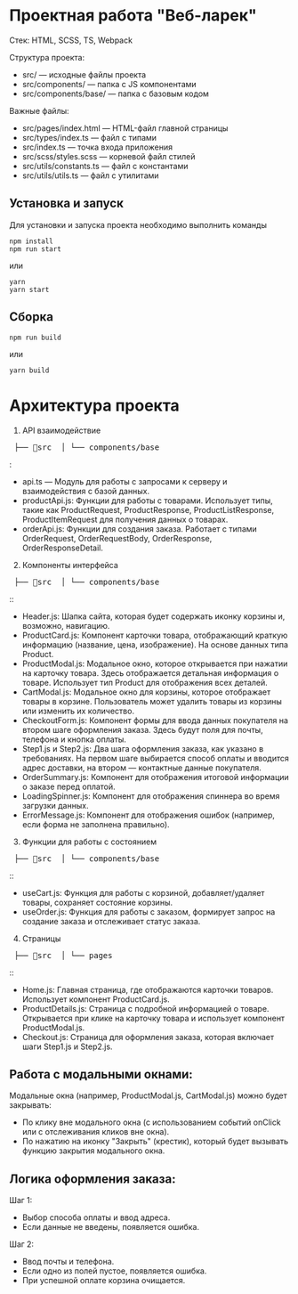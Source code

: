# Проектная работа "Веб-ларек"

Стек: HTML, SCSS, TS, Webpack

Структура проекта:
- src/ — исходные файлы проекта
- src/components/ — папка с JS компонентами
- src/components/base/ — папка с базовым кодом

Важные файлы:
- src/pages/index.html — HTML-файл главной страницы
- src/types/index.ts — файл с типами
- src/index.ts — точка входа приложения
- src/scss/styles.scss — корневой файл стилей
- src/utils/constants.ts — файл с константами
- src/utils/utils.ts — файл с утилитами

## Установка и запуск
Для установки и запуска проекта необходимо выполнить команды

```
npm install
npm run start
```

или

```
yarn
yarn start
```
## Сборка

```
npm run build
```

или

```
yarn build
```

# Архитектура проекта

1. API взаимодействие 
<pre> ├── 📁src  │ └── components/base</pre>:
- api.ts — Модуль для работы с запросами к серверу и взаимодействия с базой данных.
- productApi.js: Функции для работы с товарами. Использует типы, такие как ProductRequest, ProductResponse, ProductListResponse, ProductItemRequest для получения данных о товарах.
- orderApi.js: Функции для создания заказа. Работает с типами OrderRequest, OrderRequestBody, OrderResponse, OrderResponseDetail.

2. Компоненты интерфейса
<pre> ├── 📁src  │ └── components/base</pre>::
- Header.js: Шапка сайта, которая будет содержать иконку корзины и, возможно, навигацию.
- ProductCard.js: Компонент карточки товара, отображающий краткую информацию (название, цена, изображение). На основе данных типа Product.
- ProductModal.js: Модальное окно, которое открывается при нажатии на карточку товара. Здесь отображается детальная информация о товаре. Использует тип Product для отображения всех деталей.
- CartModal.js: Модальное окно для корзины, которое отображает товары в корзине. Пользователь может удалить товары из корзины или изменить их количество.
- CheckoutForm.js: Компонент формы для ввода данных покупателя на втором шаге оформления заказа. Здесь будут поля для почты, телефона и кнопка оплаты.
- Step1.js и Step2.js: Два шага оформления заказа, как указано в требованиях. На первом шаге выбирается способ оплаты и вводится адрес доставки, на втором — контактные данные покупателя.
- OrderSummary.js: Компонент для отображения итоговой информации о заказе перед оплатой.
- LoadingSpinner.js: Компонент для отображения спиннера во время загрузки данных.
- ErrorMessage.js: Компонент для отображения ошибок (например, если форма не заполнена правильно).

3. Функции для работы с состоянием
<pre> ├── 📁src  │ └── components/base</pre>::
- useCart.js: Функция для работы с корзиной, добавляет/удаляет товары, сохраняет состояние корзины.
- useOrder.js: Функция для работы с заказом, формирует запрос на создание заказа и отслеживает статус заказа.

4. Страницы
<pre> ├── 📁src  │ └── pages</pre>::
- Home.js: Главная страница, где отображаются карточки товаров. Использует компонент ProductCard.js.
- ProductDetails.js: Страница с подробной информацией о товаре. Открывается при клике на карточку товара и использует компонент ProductModal.js.
- Checkout.js: Страница для оформления заказа, которая включает шаги Step1.js и Step2.js.

## Работа с модальными окнами:
Модальные окна (например, ProductModal.js, CartModal.js) можно будет закрывать:
- По клику вне модального окна (с использованием событий onClick или c отслеживания кликов вне окна).
- По нажатию на иконку "Закрыть" (крестик), который будет вызывать функцию закрытия модального окна.

## Логика оформления заказа:
Шаг 1:
- Выбор способа оплаты и ввод адреса.
- Если данные не введены, появляется ошибка.

Шаг 2:
- Ввод почты и телефона.
- Если одно из полей пустое, появляется ошибка.
- При успешной оплате корзина очищается.